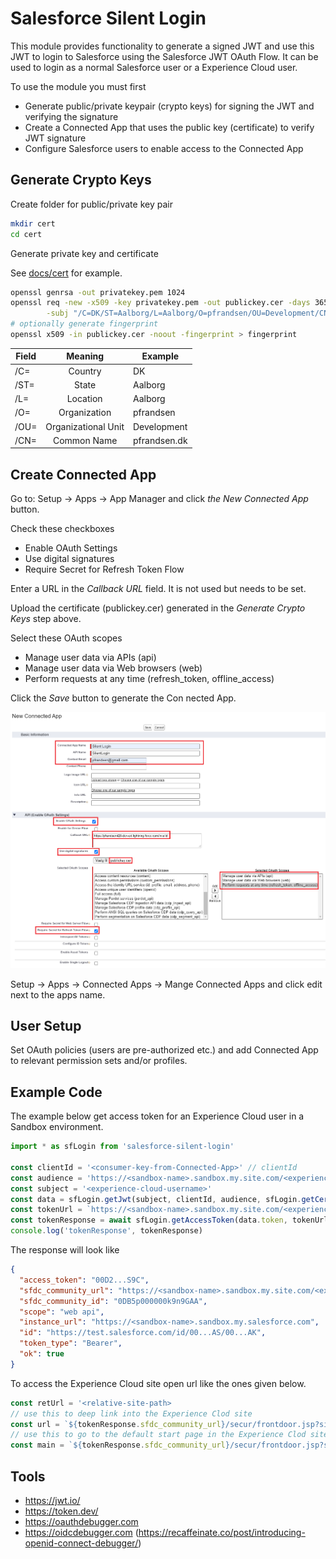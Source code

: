 # Salesforce Silent Login

This module provides functionality to generate a signed JWT and use this JWT to login to Salesforce using
the Salesforce JWT OAuth Flow. It can be used to login as a normal Salesforce user or a Experience Cloud user.

To use the module you must first
* Generate public/private keypair (crypto keys) for signing the JWT and verifying the signature
* Create a Connected App that uses the public key (certificate) to verify JWT signature
* Configure Salesforce users to enable access to the Connected App
## Generate Crypto Keys

Create folder for public/private key pair
```bash
mkdir cert
cd cert
```

Generate private key and certificate 

See [docs/cert](docs/cert) for example.

```bash
openssl genrsa -out privatekey.pem 1024
openssl req -new -x509 -key privatekey.pem -out publickey.cer -days 3650 \
        -subj "/C=DK/ST=Aalborg/L=Aalborg/O=pfrandsen/OU=Development/CN=pfrandsen.dk"
# optionally generate fingerprint
openssl x509 -in publickey.cer -noout -fingerprint > fingerprint
```

| Field    | Meaning             | Example      |
|----------|:-------------------:|--------------|
| /C=      |  Country            | DK           |
| /ST=     |  State              | Aalborg      |
| /L=      |  Location           | Aalborg      |
| /O=      |  Organization       | pfrandsen    |
| /OU=     | Organizational Unit | Development  |
| /CN=     | Common Name         | pfrandsen.dk |

## Create Connected App

Go to: Setup -> Apps -> App Manager and click *the New Connected App* button.

Check these checkboxes
* Enable OAuth Settings
* Use digital signatures
* Require Secret for Refresh Token Flow

Enter a URL in the *Callback URL* field. It is not used but needs to be set.

Upload the certificate (publickey.cer) generated in the *Generate Crypto Keys* step above.

Select these OAuth scopes
* Manage user data via APIs (api)
* Manage user data via Web browsers (web)
* Perform requests at any time (refresh_token, offline_access)

Click the *Save* button to generate the Con nected App.

![Showing the Connected App Configuration in the Salesforce Setup user interface](/docs/img/NewConnectedApp.png "Connected App Configuration")

Setup -> Apps -> Connected Apps -> Mange Connected Apps and click edit next to the apps name.

## User Setup

Set OAuth policies (users are pre-authorized etc.) and add Connected App to relevant permission sets and/or profiles.

## Example Code

The example below get access token for an Experience Cloud user in a Sandbox environment.
```javascript
import * as sfLogin from 'salesforce-silent-login'

const clientId = '<consumer-key-from-Connected-App>' // clientId
const audience = 'https://<sandbox-name>.sandbox.my.site.com/<experience-cloud-site>'
const subject = '<experience-cloud-username>'
const data = sfLogin.getJwt(subject, clientId, audience, sfLogin.getCertInfo('<path-to-crypto-keys>'))
const tokenUrl = `https://<sandbox-name>.sandbox.my.site.com/<experience-cloud-site>${sfLogin.TOKEN_PATH}`
const tokenResponse = await sfLogin.getAccessToken(data.token, tokenUrl)
console.log('tokenResponse', tokenResponse)
```

The response will look like
```json
{
  "access_token": "00D2...S9C",
  "sfdc_community_url": "https://<sandbox-name>.sandbox.my.site.com/<experience-cloud-site>",
  "sfdc_community_id": "0DB5p000000k9n9GAA",
  "scope": "web api",
  "instance_url": "https://<sandbox-name>.sandbox.my.salesforce.com",
  "id": "https://test.salesforce.com/id/00...AS/00...AK",
  "token_type": "Bearer",
  "ok": true
}
```

To access the Experience Cloud site open url like the ones given below.
```javascript
const retUrl = '<relative-site-path>
// use this to deep link into the Experience Clod site
const url = `${tokenResponse.sfdc_community_url}/secur/frontdoor.jsp?sid=${tokenResponse.access_token}&retURL=${retUrl}`
// use this to go to the default start page in the Experience Clod site
const main = `${tokenResponse.sfdc_community_url}/secur/frontdoor.jsp?sid=${tokenResponse.access_token}`
```
## Tools

* https://jwt.io/
* https://token.dev/
* https://oauthdebugger.com
* https://oidcdebugger.com (https://recaffeinate.co/post/introducing-openid-connect-debugger/)